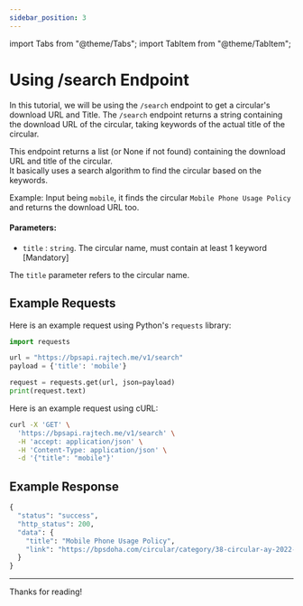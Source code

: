 ```yaml
---
sidebar_position: 3
---
```

import Tabs			from "@theme/Tabs";
import TabItem		from "@theme/TabItem";

# Using /search Endpoint

In this tutorial, we will be using the `/search` endpoint to get a circular's download URL and Title.
The `/search` endpoint returns a string containing the download URL of the circular, taking keywords of the actual title of the circular.

This endpoint returns a list (or None if not found) containing the download URL and title of the circular.  
It basically uses a search algorithm to find the circular based on the keywords.

Example: Input being `mobile`, it finds the circular `Mobile Phone Usage Policy` and returns the download URL too.


#### Parameters:

* `title` : `string`. The circular name, must contain at least 1 keyword [Mandatory]

The `title` parameter refers to the circular name.


## Example Requests

<Tabs>
<TabItem value="python" label="Python" default>

Here is an example request using Python's `requests` library:

```python
import requests

url = "https://bpsapi.rajtech.me/v1/search"
payload = {'title': 'mobile'}

request = requests.get(url, json=payload)
print(request.text)
```

</TabItem>
<TabItem value="curl" label="cURL">

Here is an example request using cURL:

```bash
curl -X 'GET' \
  'https://bpsapi.rajtech.me/v1/search' \
  -H 'accept: application/json' \
  -H 'Content-Type: application/json' \
  -d '{"title": "mobile"}'
```


</TabItem>
</Tabs>



## Example Response


```python
{
  "status": "success",
  "http_status": 200,
  "data": {
    "title": "Mobile Phone Usage Policy",
    "link": "https://bpsdoha.com/circular/category/38-circular-ay-2022-23?download=1108"
  }
}
```
---

Thanks for reading!